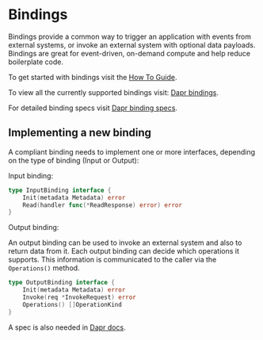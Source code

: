 # Bindings

Bindings provide a common way to trigger an application with events from external systems, or invoke an external system with optional data payloads.
Bindings are great for event-driven, on-demand compute and help reduce boilerplate code.

To get started with bindings visit the [How To Guide](https://github.com/dapr/docs/tree/master/howto#resources-bindings).

To view all the currently supported bindings visit: [Dapr bindings](https://github.com/dapr/docs/tree/master/concepts/bindings#supported-bindings-and-specs).

For detailed binding specs visit [Dapr binding specs](https://github.com/dapr/docs/tree/master/reference/specs/bindings).

## Implementing a new binding

A compliant binding needs to implement one or more interfaces, depending on the type of binding (Input or Output):

Input binding:

```go
type InputBinding interface {
	Init(metadata Metadata) error
	Read(handler func(*ReadResponse) error) error
}
```

Output binding:

An output binding can be used to invoke an external system and also to return data from it.
Each output binding can decide which operations it supports. This information is communicated to the caller via the `Operations()` method.

```go
type OutputBinding interface {
	Init(metadata Metadata) error
	Invoke(req *InvokeRequest) error
	Operations() []OperationKind
}
```
A spec is also needed in [Dapr docs](https://github.com/dapr/docs/tree/master/reference/specs/bindings).